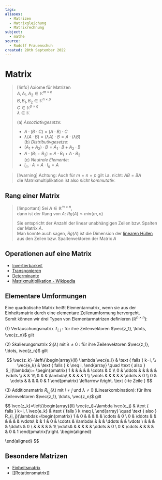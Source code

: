 ```yaml
---
tags: 
aliases:
  - Matrizen
  - Matrixgleichung
  - Matrixrechnung
subject:
  - mathe
source:
  - Rudolf Frauenschuh
created: 28th September 2022
---
```


# Matrix

> [!info] Axiome für Matrizen  
> $A,A_{1}, A_{2}\in \mathbb{K}^{m\times n}$  
> $B,B_{1}, B_{2}\in \mathbb{K}^{n\times p}$  
> $C\in \mathbb{K}^{p\times q}$  
> $\lambda \in \mathbb{K}$
> 
> (a) *Assoziativgesetze*: 
> - $A \cdot(B \cdot C)=(A \cdot B) \cdot C$ 
> - $\lambda(A \cdot B)=(\lambda A) \cdot B=A \cdot(\lambda B)$  
> (b) *Distributivgesetze*:
> - $(A_1+A_2) \cdot B=A_1 \cdot B+A_2 \cdot B$ 
> - $A \cdot(B_1+B_2)=A \cdot B_1+A \cdot B_2$  
> (c) *Neutrale Elemente*:
> - $I_m \cdot A=A \cdot I_n=A$

> [!warning] Achtung: Auch für $m=n=p$ gilt i.a. nicht: $A B=B A$  
> die Matrixmultiplikation ist also *nicht kommutativ*.

## Rang einer Matrix

> [!important] Sei $A\in \mathbb{R}^{m\times n}$,  
> dann ist der Rang von $A$: $Rg(A) \leq min\{m,n\}$
>
> Sie entspricht der Anzahl der linear unabhängigen Zeilen bzw. Spalten der Matrix $A$.  
> Man könnte auch sagen, $Rg(A)$ ist die Dimension der [linearen Hüllen](Lineare%20Hülle.md) aus den Zeilen bzw. Spaltenvektoren der Matrix $A$

## Operationen auf eine Matrix

- [Invertierbarkeit](Invertierbarkeit.md)  
- [Transponieren](Transponieren.md)  
- [Determinante](Determinante.md)  
- [Matrixmultiplikation - Wikipedia](https://de.wikipedia.org/wiki/Matrizenmultiplikation)

## Elementare Umformungen

Eine quadratische Matrix heißt Elementarmatrix, wenn sie aus der Einheitsmatrix durch eine elementare Zeilenumformung hervorgeht.  
Somit können wir drei Typen von Elementarmatrizen definieren ($\mathbb{R}^{n\times n}$):

(1) Vertauschungsmatrix $T_{i, j}$ : für ihre Zeilenvektoren $\vec{z_1}, \ldots, \vec{z_n}$ gilt

(2) Skalierungsmatrix $S_i(\lambda)$ mit $\lambda \neq 0$ : für ihre Zeilenvektoren $\vec{z_1}, \ldots, \vec{z_n}$ gilt

$$
\vec{z_k}=\left\{\begin{array}{ll}
\lambda \vec{e_i} & \text { falls } k=i, \\
\vec{e_k} & \text { falls } k \neq i,
\end{array} \quad \text { also } S_i(\lambda):=
\begin{pmatrix}
1 & & & & & \cdots & 0 \\
0 & \ddots & & & & & \vdots \\
& & 1\\
& & & \lambda\\
& & & & 1 \\
\vdots & & & & & \ddots & 0 \\
0 & \cdots & & & & 0 & 1
\end{pmatrix}
\leftarrow i\right. \text {-te Zeile }
$$

(3) Additionsmatrix $R_{i, j}(\lambda)$ mit $i \neq j$ und $\lambda \neq 0$ (Linearkombination): für ihre Zeilenvektoren $\vec{z_1}, \ldots, \vec{z_n}$ gilt

$$
\vec{z_k}=\left\{\begin{array}{ll}
\vec{e_i}+\lambda \vec{e_j} & \text { falls } k=i, \\
\vec{e_k} & \text { falls } k \neq i,
\end{array} \quad \text { also } R_{i, j}(\lambda):=\begin{pmatrix}
1 & 0 &  &  &  & &  \cdots  & 0 \\
0 & \ddots  &  &  &  &  &  & \vdots\\
 &  & 1  & 0 & \cdots  & \lambda\\
 &  &  & \ddots  &  & \vdots \\
 &  &  &  & \ddots  & 0 \\
 &  &  &  &  & 1\\
 \vdots&  &  &  &  &  & \ddots & 0 \\
0 & \cdots &  &  &  &  &   0 & 1
\end{pmatrix}\right.
\begin{aligned}

\end{aligned}
$$

## Besondere Matrizen

- [Einheitsmatrix](Einheitsmatrix.md)  
- [[Rotationsmatrix]]  



